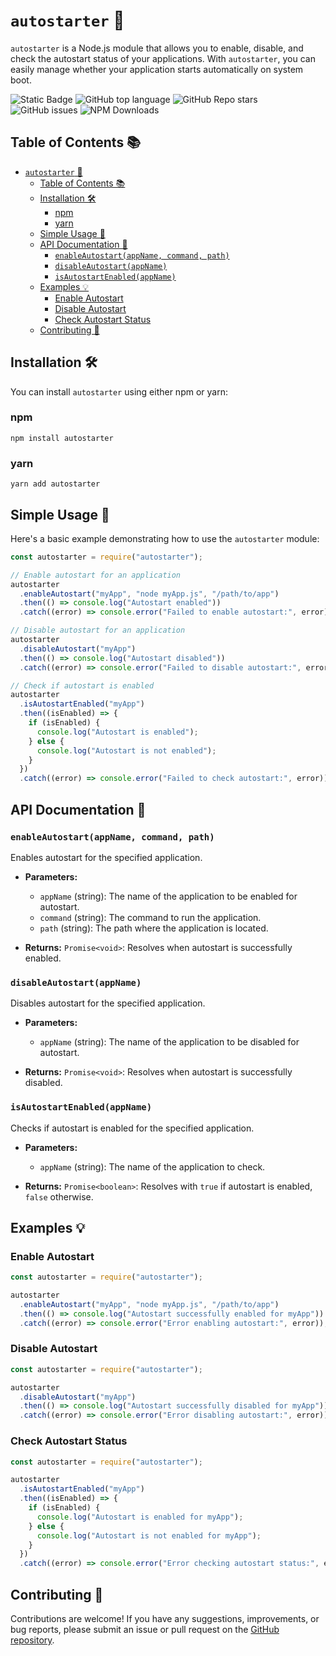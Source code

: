 # `autostarter` 🚀

`autostarter` is a Node.js module that allows you to enable, disable, and check the autostart status of your applications. With `autostarter`, you can easily manage whether your application starts automatically on system boot.

![Static Badge](https://img.shields.io/badge/Zachey-autostarter-autostarter)
![GitHub top language](https://img.shields.io/github/languages/top/zachey01/autostarter)
![GitHub Repo stars](https://img.shields.io/github/stars/zachey01/autostarter)
![GitHub issues](https://img.shields.io/github/issues/zachey01/autostarter)
![NPM Downloads](https://img.shields.io/npm/dm/autostarter)

## Table of Contents 📚

- [`autostarter` 🚀](#autostarter-)
  - [Table of Contents 📚](#table-of-contents-)
  - [Installation 🛠️](#installation-️)
    - [npm](#npm)
    - [yarn](#yarn)
  - [Simple Usage 📝](#simple-usage-)
  - [API Documentation 📖](#api-documentation-)
    - [`enableAutostart(appName, command, path)`](#enableautostartappname-command-path)
    - [`disableAutostart(appName)`](#disableautostartappname)
    - [`isAutostartEnabled(appName)`](#isautostartenabledappname)
  - [Examples 💡](#examples-)
    - [Enable Autostart](#enable-autostart)
    - [Disable Autostart](#disable-autostart)
    - [Check Autostart Status](#check-autostart-status)
  - [Contributing 🤝](#contributing-)

## Installation 🛠️

You can install `autostarter` using either npm or yarn:

### npm

```shell
npm install autostarter
```

### yarn

```shell
yarn add autostarter
```

## Simple Usage 📝

Here's a basic example demonstrating how to use the `autostarter` module:

```js
const autostarter = require("autostarter");

// Enable autostart for an application
autostarter
  .enableAutostart("myApp", "node myApp.js", "/path/to/app")
  .then(() => console.log("Autostart enabled"))
  .catch((error) => console.error("Failed to enable autostart:", error));

// Disable autostart for an application
autostarter
  .disableAutostart("myApp")
  .then(() => console.log("Autostart disabled"))
  .catch((error) => console.error("Failed to disable autostart:", error));

// Check if autostart is enabled
autostarter
  .isAutostartEnabled("myApp")
  .then((isEnabled) => {
    if (isEnabled) {
      console.log("Autostart is enabled");
    } else {
      console.log("Autostart is not enabled");
    }
  })
  .catch((error) => console.error("Failed to check autostart:", error));
```

## API Documentation 📖

### `enableAutostart(appName, command, path)`

Enables autostart for the specified application.

- **Parameters:**

  - `appName` (string): The name of the application to be enabled for autostart.
  - `command` (string): The command to run the application.
  - `path` (string): The path where the application is located.

- **Returns:** `Promise<void>`: Resolves when autostart is successfully enabled.

### `disableAutostart(appName)`

Disables autostart for the specified application.

- **Parameters:**

  - `appName` (string): The name of the application to be disabled for autostart.

- **Returns:** `Promise<void>`: Resolves when autostart is successfully disabled.

### `isAutostartEnabled(appName)`

Checks if autostart is enabled for the specified application.

- **Parameters:**

  - `appName` (string): The name of the application to check.

- **Returns:** `Promise<boolean>`: Resolves with `true` if autostart is enabled, `false` otherwise.

## Examples 💡

### Enable Autostart

```js
const autostarter = require("autostarter");

autostarter
  .enableAutostart("myApp", "node myApp.js", "/path/to/app")
  .then(() => console.log("Autostart successfully enabled for myApp"))
  .catch((error) => console.error("Error enabling autostart:", error));
```

### Disable Autostart

```js
const autostarter = require("autostarter");

autostarter
  .disableAutostart("myApp")
  .then(() => console.log("Autostart successfully disabled for myApp"))
  .catch((error) => console.error("Error disabling autostart:", error));
```

### Check Autostart Status

```js
const autostarter = require("autostarter");

autostarter
  .isAutostartEnabled("myApp")
  .then((isEnabled) => {
    if (isEnabled) {
      console.log("Autostart is enabled for myApp");
    } else {
      console.log("Autostart is not enabled for myApp");
    }
  })
  .catch((error) => console.error("Error checking autostart status:", error));
```

## Contributing 🤝

Contributions are welcome! If you have any suggestions, improvements, or bug reports, please submit an issue or pull request on the [GitHub repository](https://github.com/zachey01/autostarter).
